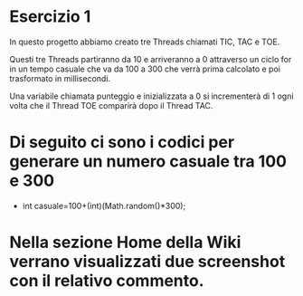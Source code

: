 # Esercizio 1

In questo progetto abbiamo creato tre Threads chiamati TIC, TAC e TOE.

Questi tre Threads partiranno da 10 e arriveranno a 0 attraverso un ciclo for in un tempo casuale che va da 100 a 300 che verrà prima calcolato e poi trasformato in millisecondi.

Una variabile chiamata punteggio e inizializzata a 0 si incrementerà di 1 ogni volta che il Thread TOE comparirà dopo il Thread TAC.


# Di seguito ci sono i codici per generare un numero casuale tra 100 e 300

* int casuale=100+(int)(Math.random()*300); 

# Nella sezione Home della Wiki verrano visualizzati due screenshot con il relativo commento.
